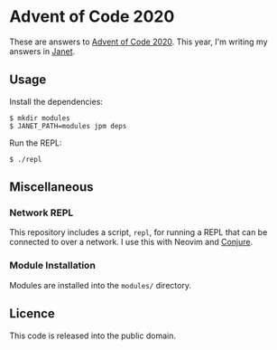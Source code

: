 # Advent of Code 2020

These are answers to [Advent of Code 2020][aoc]. This year, I'm writing my
answers in [Janet][].

## Usage

Install the dependencies:

```shell
$ mkdir modules
$ JANET_PATH=modules jpm deps
```

Run the REPL:

```shell
$ ./repl
```

## Miscellaneous

### Network REPL

This repository includes a script, `repl`, for running a REPL that can be
connected to over a network.  I use this with Neovim and [Conjure][].

### Module Installation

Modules are installed into the `modules/` directory.

## Licence

This code is released into the public domain.

[aoc]: https://adventofcode.com/2020 "Advent of Code 2020"

[Janet]: https://janet-lang.org/ "Janet Programming Language"

[Conjure]: https://conjure.fun "Conjure - Interactive evaluation for Neovim"

